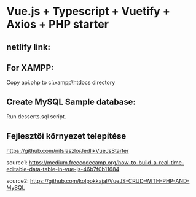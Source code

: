 # Vue.js + Typescript + Vuetify + Axios + PHP starter

## netlify link:

## For XAMPP:
Copy api.php to c:\xampp\htdocs directory

## Create MySQL Sample database:
Run desserts.sql script.

## Fejlesztői környezet telepítése
https://github.com/nitslaszlo/JedlikVueJsStarter


source1:
https://medium.freecodecamp.org/how-to-build-a-real-time-editable-data-table-in-vue-js-46b7f0b11684

source2:
https://github.com/kolpokkajal/VueJS-CRUD-WITH-PHP-AND-MySQL
